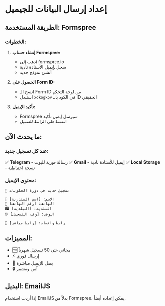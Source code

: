 # إعداد إرسال البيانات للجيميل

## الطريقة المستخدمة: Formspree

### الخطوات:

1. **إنشاء حساب Formspree:**
   - اذهب إلى formspree.io
   - سجل بإيميل الأستاذة نادية
   - أنشئ نموذج جديد

2. **الحصول على Form ID:**
   - انسخ الـ Form ID من لوحة التحكم
   - استبدل `xdkogkpv` في الكود بالـ ID الحقيقي

3. **تأكيد الإيميل:**
   - Formspree سيرسل إيميل تأكيد
   - اضغط على الرابط للتفعيل

## ما يحدث الآن:

### عند كل تسجيل جديد:
✅ **Telegram** - رسالة فورية للبوت
✅ **Gmail** - إيميل للأستاذة نادية
✅ **Local Storage** - نسخة احتياطية

### محتوى الإيميل:
```
🎯 تسجيل جديد في دورة الحلويات

👤 الاسم: [اسم المتدربة]
📱 الهاتف: [رقم الهاتف]
🏙️ البلدية: [البلدية]
⏰ الوقت: [وقت التسجيل]

💬 رابط واتساب: [رابط مباشر]
```

## المميزات:
- 🆓 مجاني حتى 50 تسجيل شهرياً
- ⚡ إرسال فوري
- 📧 يصل للإيميل مباشرة
- 🔒 آمن ومشفر

## البديل: EmailJS
إذا أردت استخدام EmailJS بدلاً من Formspree، يمكن إعداده أيضاً.